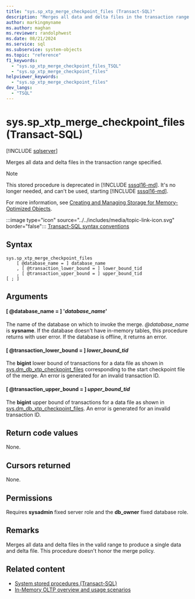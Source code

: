 ```yaml
---
title: "sys.sp_xtp_merge_checkpoint_files (Transact-SQL)"
description: "Merges all data and delta files in the transaction range specified."
author: markingmyname
ms.author: maghan
ms.reviewer: randolphwest
ms.date: 08/21/2024
ms.service: sql
ms.subservice: system-objects
ms.topic: "reference"
f1_keywords:
  - "sys.sp_xtp_merge_checkpoint_files_TSQL"
  - "sys.sp_xtp_merge_checkpoint_files"
helpviewer_keywords:
  - "sys.sp_xtp_merge_checkpoint_files"
dev_langs:
  - "TSQL"
---
```

# sys.sp_xtp_merge_checkpoint_files (Transact-SQL)

[!INCLUDE [sqlserver](../../includes/applies-to-version/sqlserver.md)]

Merges all data and delta files in the transaction range specified.

> [!NOTE]  
> This stored procedure is deprecated in [!INCLUDE [sssql16-md](../../includes/sssql16-md.md)]. It's no longer needed, and can't be used, starting [!INCLUDE [sssql16-md](../../includes/sssql16-md.md)].

For more information, see [Creating and Managing Storage for Memory-Optimized Objects](../in-memory-oltp/creating-and-managing-storage-for-memory-optimized-objects.md).

:::image type="icon" source="../../includes/media/topic-link-icon.svg" border="false"::: [Transact-SQL syntax conventions](../../t-sql/language-elements/transact-sql-syntax-conventions-transact-sql.md)

## Syntax

```syntaxsql
sys.sp_xtp_merge_checkpoint_files
    [ @database_name = ] database_name
    , [ @transaction_lower_bound = ] lower_bound_tid
    , [ @transaction_upper_bound = ] upper_bound_tid
[ ; ]
```

## Arguments

#### [ @database_name = ] '*database_name*'

The name of the database on which to invoke the merge. *@database_name* is **sysname**. If the database doesn't have in-memory tables, this procedure returns with user error. If the database is offline, it returns an error.

#### [ @transaction_lower_bound = ] *lower_bound_tid*

The **bigint** lower bound of transactions for a data file as shown in [sys.dm_db_xtp_checkpoint_files](../system-dynamic-management-views/sys-dm-db-xtp-checkpoint-files-transact-sql.md) corresponding to the start checkpoint file of the merge. An error is generated for an invalid transaction ID.

#### [ @transaction_upper_bound = ] *upper_bound_tid*

The **bigint** upper bound of transactions for a data file as shown in [sys.dm_db_xtp_checkpoint_files](../system-dynamic-management-views/sys-dm-db-xtp-checkpoint-files-transact-sql.md). An error is generated for an invalid transaction ID.

## Return code values

None.

## Cursors returned

None.

## Permissions

Requires **sysadmin** fixed server role and the **db_owner** fixed database role.

## Remarks

Merges all data and delta files in the valid range to produce a single data and delta file. This procedure doesn't honor the merge policy.

## Related content

- [System stored procedures (Transact-SQL)](system-stored-procedures-transact-sql.md)
- [In-Memory OLTP overview and usage scenarios](../in-memory-oltp/overview-and-usage-scenarios.md)

